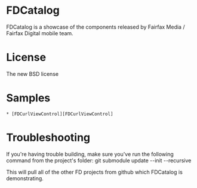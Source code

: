 FDCatalog
=========

FDCatalog is a showcase of the components released by Fairfax Media / Fairfax Digital mobile team.

License
=======

The new BSD license
  
Samples
=======

	* [FDCurlViewControl][FDCurlViewControl]

Troubleshooting
===============
  If you're having trouble building, make sure you've run the following command from the project's folder:
	git submodule update --init --recursive

  This will pull all of the other FD projects from github which FDCatalog is demonstrating.




[FDCurlViewControl]: https://github.com/FairfaxMobile/FDCurlViewControl